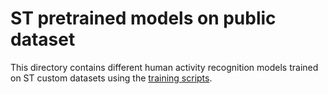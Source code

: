 # ST pretrained models on public dataset

This directory contains different human activity recognition models trained on ST custom datasets using the [training scripts](../../../scripts/training/README.md).
